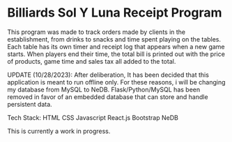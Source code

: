 # Billiards Sol Y Luna Receipt Program
This program was made to track orders made by clients in the establishment, from drinks to snacks and time spent playing on the tables. Each table has its own timer and receipt log that appears when a new game starts. When players end their time, the total bill is printed out with the price of products, game time and sales tax all added to the total. 

UPDATE (10/28/2023):
After deliberation, It has been decided that this application is meant to run offline only. For these reasons, i will be changing my database from MySQL to NeDB. Flask/Python/MySQL has been removed in favor of an embedded database that can store and handle persistent data. 

Tech Stack:
HTML
CSS
Javascript
React.js
Bootstrap
NeDB


This is currently a work in progress.